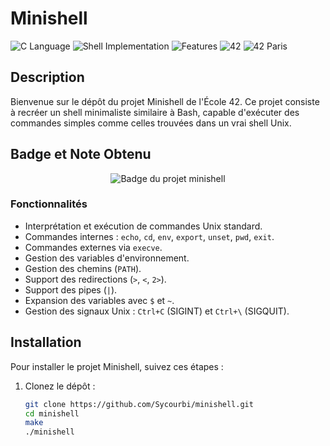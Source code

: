 # Minishell
![C Language](https://img.shields.io/badge/language-C-blue)
![Shell Implementation](https://img.shields.io/badge/shell-minishell-blue)
![Features](https://img.shields.io/badge/features-Redirection%20%7C%20Pipes%20%7C%20Jobs-yellow)
![42](https://img.shields.io/badge/school-42-green)
![42 Paris](https://img.shields.io/badge/42-Paris-blue)

## Description

Bienvenue sur le dépôt du projet Minishell de l'École 42. Ce projet consiste à recréer un shell minimaliste similaire à Bash, capable d'exécuter des commandes simples comme celles trouvées dans un vrai shell Unix.


## Badge et Note Obtenu

<div align="center">
  <img src="https://github.com/ayogun/42-project-badges/blob/main/badges/minishelle.png?raw=true" alt="Badge du projet minishell">
</div>

### Fonctionnalités

- Interprétation et exécution de commandes Unix standard.
- Commandes internes : `echo`, `cd`, `env`, `export`, `unset`, `pwd`, `exit`.
- Commandes externes via `execve`.
- Gestion des variables d'environnement.
- Gestion des chemins (`PATH`).
- Support des redirections (`>`, `<`, `2>`).
- Support des pipes (`|`).
- Expansion des variables avec `$` et `~`.
- Gestion des signaux Unix : `Ctrl+C` (SIGINT) et `Ctrl+\` (SIGQUIT).

## Installation

Pour installer le projet Minishell, suivez ces étapes :

1. Clonez le dépôt :

   ```bash
   git clone https://github.com/Sycourbi/minishell.git
   cd minishell
   make
   ./minishell

